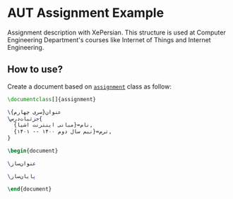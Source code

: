 # AUT Assignment Example

Assignment description with XePersian. This structure is used at Computer Engineering Department's courses like Internet of Things and Internet Engineering.

## How to use?

Create a document based on [`assignment`](./assignment) class as follow:

```tex
\documentclass[]{assignment}

\عنوان{سری چهارم}
\جزئیات‌درس{
  نام={مبانی اینترنت اشیا},
  ترم={نیم سال دوم ۱۴۰۰ -- ۱۴۰۱},
}

\begin{document}

\عنوان‌ساز

\پایان‌ساز

\end{document}

```
